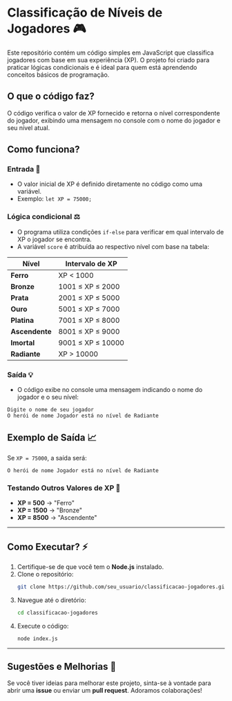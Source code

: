 # Classificação de Níveis de Jogadores 🎮

Este repositório contém um código simples em JavaScript que classifica jogadores com base em sua experiência (XP). O projeto foi criado para praticar lógicas condicionais e é ideal para quem está aprendendo conceitos básicos de programação.

## O que o código faz?
O código verifica o valor de XP fornecido e retorna o nível correspondente do jogador, exibindo uma mensagem no console com o nome do jogador e seu nível atual.

## Como funciona?

### Entrada 🔐
- O valor inicial de XP é definido diretamente no código como uma variável.
- Exemplo: `let XP = 75000;`

### Lógica condicional ⚖️
- O programa utiliza condições `if-else` para verificar em qual intervalo de XP o jogador se encontra.
- A variável `score` é atribuída ao respectivo nível com base na tabela:

| Nível       | Intervalo de XP            |
|--------------|----------------------------|
| **Ferro**    | XP < 1000                 |
| **Bronze**   | 1001 ≤ XP ≤ 2000       |
| **Prata**    | 2001 ≤ XP ≤ 5000       |
| **Ouro**     | 5001 ≤ XP ≤ 7000       |
| **Platina**  | 7001 ≤ XP ≤ 8000       |
| **Ascendente** | 8001 ≤ XP ≤ 9000    |
| **Imortal**  | 9001 ≤ XP ≤ 10000      |
| **Radiante** | XP > 10000                |

### Saída 💡
- O código exibe no console uma mensagem indicando o nome do jogador e o seu nível:

```
Digite o nome de seu jogador
O herói de nome Jogador está no nível de Radiante
```

## Exemplo de Saída 📈
Se `XP = 75000`, a saída será:
```
O herói de nome Jogador está no nível de Radiante
```

### Testando Outros Valores de XP 🔄
- **XP = 500**  → "Ferro"
- **XP = 1500** → "Bronze"
- **XP = 8500** → "Ascendente"

---

## Como Executar? ⚡
1. Certifique-se de que você tem o **Node.js** instalado.
2. Clone o repositório:
   ```bash
   git clone https://github.com/seu_usuario/classificacao-jogadores.git
   ```
3. Navegue até o diretório:
   ```bash
   cd classificacao-jogadores
   ```
4. Execute o código:
   ```bash
   node index.js
   ```

---

## Sugestões e Melhorias 🚀
Se você tiver ideias para melhorar este projeto, sinta-se à vontade para abrir uma **issue** ou enviar um **pull request**. Adoramos colaborações!

